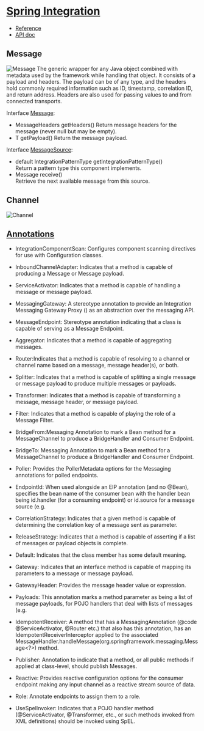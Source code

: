 # [Spring Integration](https://spring.io/projects/spring-integration)
- [Reference](https://docs.spring.io/spring-integration/docs/current/reference/html/)
- [API doc](https://docs.spring.io/spring-integration/docs/current/api/)


## Message
![Message](https://docs.spring.io/spring-integration/docs/current/reference/html/images/message.jpg)
The generic wrapper for any Java object combined with metadata used by the framework while handling that object. 
It consists of a payload and headers. The payload can be of any type, and the headers hold commonly required 
information such as ID, timestamp, correlation ID, and return address. 
Headers are also used for passing values to and from connected transports. 

Interface [Message<T>](https://docs.spring.io/spring-framework/docs/current/javadoc-api/org/springframework/messaging/Message.html):
- MessageHeaders 	getHeaders()
  Return message headers for the message (never null but may be empty).
- T 	getPayload()
  Return the message payload.
  
Interface [MessageSource<T>](https://docs.spring.io/spring-integration/docs/current/api/org/springframework/integration/core/MessageSource.html):
- default IntegrationPatternType 	getIntegrationPatternType() 	
Return a pattern type this component implements.
- Message<T> 	receive() 	
Retrieve the next available message from this source.
  
  
## Channel
![Channel](https://docs.spring.io/spring-integration/docs/current/reference/html/images/channel.jpg)

## [Annotations](https://docs.spring.io/spring-integration/docs/current/api/org/springframework/integration/annotation/package-summary.html)
- IntegrationComponentScan: Configures component scanning directives for use with Configuration classes.

- InboundChannelAdapter: Indicates that a method is capable of producing a Message or Message payload.
- ServiceActivator: Indicates that a method is capable of handling a message or message payload.
- MessagingGateway: A stereotype annotation to provide an Integration Messaging Gateway Proxy (<gateway/>) as an abstraction over the messaging API.
- MessageEndpoint: Stereotype annotation indicating that a class is capable of serving as a Message Endpoint.

- Aggregator: Indicates that a method is capable of aggregating messages.
- Router:Indicates that a method is capable of resolving to a channel or channel name based on a message, message header(s), or both.
- Splitter: Indicates that a method is capable of splitting a single message or message payload to produce multiple messages or payloads.
- Transformer: Indicates that a method is capable of transforming a message, message header, or message payload.
- Filter: Indicates that a method is capable of playing the role of a Message Filter.

- BridgeFrom:Messaging Annotation to mark a Bean method for a MessageChannel to produce a BridgeHandler and Consumer Endpoint.
- BridgeTo: Messaging Annotation to mark a Bean method for a MessageChannel to produce a BridgeHandler and Consumer Endpoint.

- Poller: Provides the PollerMetadata options for the Messaging annotations for polled endpoints.
- EndpointId: When used alongside an EIP annotation (and no @Bean), specifies the bean name of the consumer bean with the handler bean being id.handler (for a consuming endpoint) or id.source for a message source (e.g.

- CorrelationStrategy: Indicates that a given method is capable of determining the correlation key of a message sent as parameter.
- ReleaseStrategy: Indicates that a method is capable of asserting if a list of messages or payload objects is complete.

- Default: Indicates that the class member has some default meaning.
- Gateway: Indicates that an interface method is capable of mapping its parameters to a message or message payload.
- GatewayHeader: Provides the message header value or expression.
- Payloads: This annotation marks a method parameter as being a list of message payloads, for POJO handlers that deal with lists of messages (e.g.
- IdempotentReceiver: A method that has a MessagingAnnotation (@code @ServiceActivator, @Router etc.) that also has this annotation, has an IdempotentReceiverInterceptor applied to the associated MessageHandler.handleMessage(org.springframework.messaging.Message<?>) method.

- Publisher: Annotation to indicate that a method, or all public methods if applied at class-level, should publish Messages.
- Reactive: Provides reactive configuration options for the consumer endpoint making any input channel as a reactive stream source of data.
- Role: Annotate endpoints to assign them to a role.
- UseSpelInvoker: Indicates that a POJO handler method (@ServiceActivator, @Transformer, etc., or such methods invoked from XML definitions) should be invoked using SpEL.
